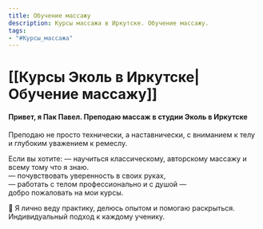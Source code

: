 ```yaml
---
title: Обучение массажу
description: Курсы массажа в Иркутске. Обучение массажу.
tags:
- "#Курсы_массажа"
---
```


# [[Курсы Эколь в Иркутске|Обучение массажу]]

#### Привет, я Пак Павел. Преподаю массаж в студии **Эколь** в Иркутске 
Преподаю не просто технически, а наставнически, с вниманием к телу и глубоким уважением к ремеслу.

Если вы хотите: — научиться классическому, авторскому массажу и всему тому что я знаю.  
— почувствовать уверенность в своих руках,  
— работать с телом профессионально и с душой —  
добро пожаловать на мои курсы.

💬 Я лично веду практику, делюсь опытом и помогаю раскрыться. Индивидуальный подход к каждому ученику.